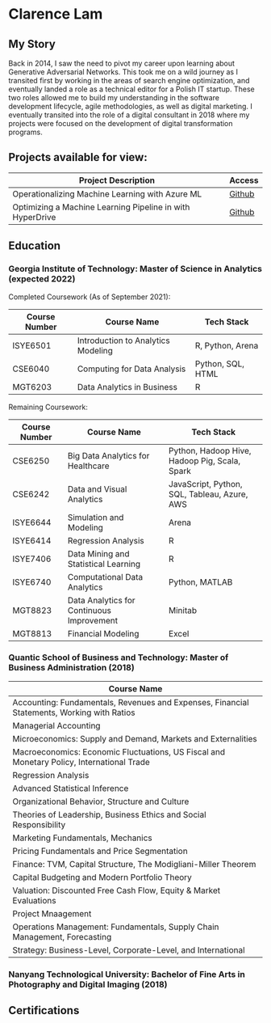 # Clarence Lam

## My Story
Back in 2014, I saw the need to pivot my career upon learning about Generative Adversarial Networks. This took me on a wild journey as I transited first by working in the areas of search engine optimization, and eventually landed a role as a technical editor for a Polish IT startup. These two roles allowed me to build my understanding in the software development lifecycle, agile methodologies, as well as digital marketing. I eventually transited into the role of a digital consultant in 2018 where my projects were focused on the development of digital transformation programs. 

## Projects available for view:

|Project Description|Access|
|---|---|
|Operationalizing Machine Learning with Azure ML|[Github](https://github.com/clarevoyance/azureml-mlops)|
|Optimizing a Machine Learning Pipeline in with HyperDrive|[Github](https://github.com/clarevoyance/azureml-optimization)|

## Education

### Georgia Institute of Technology: Master of Science in Analytics (expected 2022)

Completed Coursework (As of September 2021):

|Course Number|Course Name|Tech Stack|
|---|---|---|
|ISYE6501|Introduction to Analytics Modeling|R, Python, Arena|
|CSE6040|Computing for Data Analysis|Python, SQL, HTML|
|MGT6203|Data Analytics in Business|R|

Remaining Coursework:

|Course Number|Course Name|Tech Stack|
|---|---|---|
|CSE6250|Big Data Analytics for Healthcare|Python, Hadoop Hive, Hadoop Pig, Scala, Spark|
|CSE6242|Data and Visual Analytics|JavaScript, Python, SQL, Tableau, Azure, AWS|
|ISYE6644|Simulation and Modeling|Arena|
|ISYE6414|Regression Analysis|R|
|ISYE7406|Data Mining and Statistical Learning|R|
|ISYE6740|Computational Data Analytics|Python, MATLAB|
|MGT8823|Data Analytics for Continuous Improvement|Minitab|
|MGT8813|Financial Modeling|Excel|

### Quantic School of Business and Technology: Master of Business Administration (2018)

|Course Name|
|---|
|Accounting: Fundamentals, Revenues and Expenses, Financial Statements, Working with Ratios|
|Managerial Accounting|
|Microeconomics: Supply and Demand, Markets and Externalities|
|Macroeconomics: Economic Fluctuations, US Fiscal and Monetary Policy, International Trade|
|Regression Analysis|
|Advanced Statistical Inference|
|Organizational Behavior, Structure and Culture|
|Theories of Leadership, Business Ethics and Social Responsibility|
|Marketing Fundamentals, Mechanics|
|Pricing Fundamentals and Price Segmentation|
|Finance: TVM, Capital Structure, The Modigliani-Miller Theorem|
|Capital Budgeting and Modern Portfolio Theory|
|Valuation: Discounted Free Cash Flow, Equity & Market Evaluations|
|Project Mnaagement|
|Operations Management: Fundamentals, Supply Chain Management, Forecasting|
|Strategy: Business-Level, Corporate-Level, and International|


### Nanyang Technological University: Bachelor of Fine Arts in Photography and Digital Imaging (2018)

## Certifications



